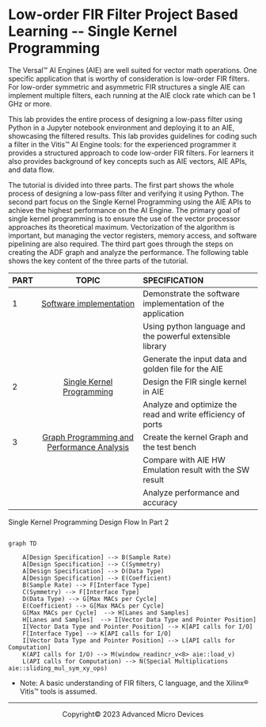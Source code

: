 # Low-order FIR Filter Project Based Learning -- Single Kernel Programming

The Versal™ AI Engines (AIE) are well suited for vector math operations. One specific application that is worthy of consideration is low-order FIR filters. 
For low-order symmetric and asymmetric FIR structures a single AIE can implement multiple filters, each running at the AIE clock rate which can be 1 GHz or more.

This lab provides the entire process of designing a low-pass filter using Python in a Jupyter notebook environment and deploying it to an AIE, showcasing the filtered results. This lab provides guidelines for coding such a filter in the Vitis™ AI Engine tools: for the experienced programmer it provides a structured approach to code low-order FIR filters. For learners it also provides background of key concepts such as AIE vectors, AIE APIs, and data flow. 

The tutorial is divided into three parts. The first part shows the whole process of designing a low-pass filter and verifying it using Python.
The second part focus on the Single Kernel Programming using the AIE APIs to achieve the highest performance on the AI Engine. The primary goal of single kernel programming is to ensure the use of the vector processor approaches its theoretical maximum. Vectorization of the algorithm is important, but managing the vector registers, memory access, and software pipelining are also required. The third part goes through the steps on creating the ADF graph and analyze the performance. The following table shows the key content of the three parts of the tutorial.

|PART  | TOPIC   |  SPECIFICATION   |
|--------|:---------:|:----------|
| 1 | [Software implementation](./fir_lowpass1.ipynb) | Demonstrate the software implementation of the application |
|   |                         |Using python language and the powerful extensible library |
|   |                          |Generate the input data and golden file for the AIE |
| 2 | [Single Kernel Programming](./fir_lowpass2.ipynb) | Design the FIR single kernel in AIE |
|   |                           |Analyze and optimize the read and write efficiency of ports |
| 3 | [Graph Programming and Performance Analysis](./fir_lowpass3.ipynb) | Create the kernel Graph and the test bench |
|   |                           |Compare with AIE HW Emulation result with the SW result  |
|   |   |Analyze performance and accuracy |

<summary>Single Kernel Programming Design Flow In Part 2</summary>

```mermaid

graph TD

    A[Design Specification] --> B(Sample Rate)
    A[Design Specification] --> C(Symmetry)
    A[Design Specification] --> D(Data Type)
    A[Design Specification] --> E(Coefficient)
    B(Sample Rate) --> F[Interface Type]
    C(Symmetry) --> F[Interface Type]
    D(Data Type) --> G[Max MACs per Cycle]
    E(Coefficient) --> G[Max MACs per Cycle]
    G[Max MACs per Cycle]  --> H[Lanes and Samples]
    H[Lanes and Samples]  --> I[Vector Data Type and Pointer Position] 
    I[Vector Data Type and Pointer Position] --> K[API calls for I/O]
    F[Interface Type] --> K[API calls for I/O]
    I[Vector Data Type and Pointer Position] --> L[API calls for Computation]
    K(API calls for I/O) --> M(window_readincr_v<8> aie::load_v)
    L(API calls for Computation) --> N(Special Multiplications aie::sliding_mul_sym_xy_ops)

```

- Note: A basic understanding of FIR filters, C language, and the Xilinx® Vitis™ tools is assumed.

---------------------------------------
<p align="center">Copyright&copy; 2023 Advanced Micro Devices</p>

